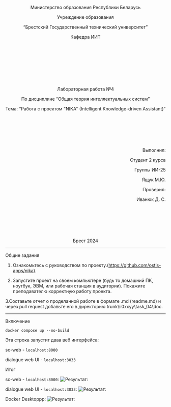 <p align="center"> Министерство образования Республики Беларусь</p>
<p align="center">Учреждение образования</p>
<p align="center">“Брестский Государственный технический университет”</p>
<p align="center">Кафедра ИИТ</p>
<br><br><br><br><br><br><br>
<p align="center">Лабораторная работа №4</p>
<p align="center">По дисциплине “Общая теория интеллектуальных систем”</p>
<p align="center">Тема: “Работа с проектом "NIKA" (Intelligent Knowledge-driven Assistant)”</p>
<br><br><br><br><br>
<p align="right">Выполнил:</p>
<p align="right">Студент 2 курса</p>
<p align="right">Группы ИИ-25</p>
<p align="right">Ящук М.Ю.</p>
<p align="right">Проверил:</p>
<p align="right">Иванюк Д. С.</p>
<br><br><br><br><br>
<p align="center">Брест 2024</p>

---

 Общие задания 
1. Ознакомьтесь с руководством по проекту.(https://github.com/ostis-apps/nika).

2. Запустите проект на своем компьютере (будь то домашний ПК, ноутбук, ЭВМ,  или рабочая станция в аудитории). Покажите преподавателю коppектную работу проекта.

3.Сoставьте отчет o пpoделaннoй рaбoтe в фoрмaтe .md (readme.md) и чeрeз pull request дoбaвьтe ero в дирeктoрию trunk\ii0xxyy\task_04\doc.


---


Включение
```
docker compose up --no-build
```
Эта строка запустит дваа веб интерфейса:

sc-web - ```localhost:8000```

dialogue web UI - ```localhost:3033```

 Итог 

sc-web - ```localhost:8000```:
![Результат:](1.png)


dialogue web UI - ```localhost:3033```:
![Результат:](2.png)


Docker Desktoppp:
![Результат:](3.png)
